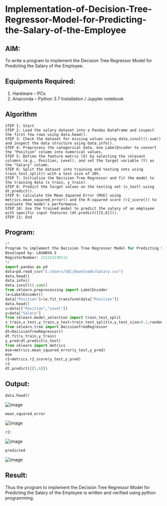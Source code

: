 # Implementation-of-Decision-Tree-Regressor-Model-for-Predicting-the-Salary-of-the-Employee

## AIM:
To write a program to implement the Decision Tree Regressor Model for Predicting the Salary of the Employee.

## Equipments Required:
1. Hardware – PCs
2. Anaconda – Python 3.7 Installation / Jupyter notebook

## Algorithm
```
STEP 1: Start
STEP 2: Load the salary dataset into a Pandas DataFrame and inspect the first few rows using data.head().
STEP 3: Check the dataset for missing values using data.isnull().sum() and inspect the data structure using data.info().
STEP 4: Preprocess the categorical data. Use LabelEncoder to convert the "Position" column into numerical values.
STEP 5: Define the feature matrix (X) by selecting the relevant columns (e.g., Position, Level), and set the target variable (Y) as the "Salary" column.
STEP 6: Split the dataset into training and testing sets using train_test_split() with a test size of 20%.
STEP 7: Initialize the Decision Tree Regressor and fit the model to the training data (x_train, y_train).
STEP 8: Predict the target values on the testing set (x_test) using dt.predict().
STEP 9: Calculate the Mean Squared Error (MSE) using metrics.mean_squared_error() and the R-squared score (r2_score()) to evaluate the model's performance.
STEP 10: Use the trained model to predict the salary of an employee with specific input features (dt.predict([[5,6]])).
STEP 11: End
``` 

## Program:
```py
/*
Program to implement the Decision Tree Regressor Model for Predicting the Salary of the Employee.
Developed by: LAVANYA S
RegisterNumber: 212223230112
*/
import pandas as pd
data=pd.read_csv("C:/Users/SEC/Downloads/Salary.csv")
data.head()
data.info()
data.isnull().sum()
from sklearn.preprocessing import LabelEncoder
le=LabelEncoder()
data["Position"]=le.fit_transform(data["Position"])
data.head()
x=data[["Position","Level"]]
y=data["Salary"]
from sklearn.model_selection import train_test_split
x_train,x_test,y_train,y_test=train_test_split(x,y,test_size=0.2,random_state=2)
from sklearn.tree import DecisionTreeRegressor
dt=DecisionTreeRegressor()
dt.fit(x_train,y_train)
y_pred=dt.predict(x_test)
from sklearn import metrics
mse=metrics.mean_squared_error(y_test,y_pred)
mse
r2=metrics.r2_score(y_test,y_pred)
r2
dt.predict([[5,6]])
```

## Output:
```
data.head()
```
![image](https://github.com/user-attachments/assets/32b8c60f-3a05-421f-8bec-efa60eb22ba4)
```
mean_squared_error
```
![image](https://github.com/user-attachments/assets/0c3b012c-8810-413c-88f1-8751a3373191)
```
r2:
```
![image](https://github.com/user-attachments/assets/e1ce2a47-1466-4f43-8570-b7940c5058ad)
```
predicted
```
![image](https://github.com/user-attachments/assets/de2a4ba8-65ea-4397-89f6-84fb8340fbd9)


## Result:
Thus the program to implement the Decision Tree Regressor Model for Predicting the Salary of the Employee is written and verified using python programming.
